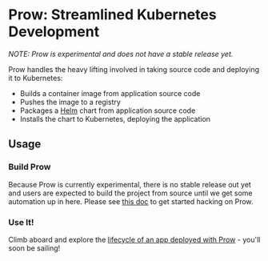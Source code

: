 # Prow: Streamlined Kubernetes Development

_NOTE: Prow is experimental and does not have a stable release yet._

Prow handles the heavy lifting involved in taking source code and deploying it to Kubernetes:

- Builds a container image from application source code
- Pushes the image to a registry
- Packages a [Helm][] chart from application source code
- Installs the chart to Kubernetes, deploying the application

## Usage

### Build Prow

Because Prow is currently experimental, there is no stable release out yet and users are expected
to build the project from source until we get some automation up in here. Please see
[this doc][hacking] to get started hacking on Prow.

### Use It!

Climb aboard and explore the [lifecycle of an app deployed with Prow][Getting Started] - you'll soon be sailing!

[Getting Started]: docs/getting-started.md
[hacking]: docs/hacking.md
[Kubernetes]: https://kubernetes.io/
[Helm]: https://github.com/kubernetes/helm
